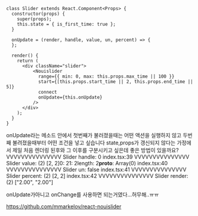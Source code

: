 ```
class Slider extends React.Component<Props> {
  constructor(props) {
    super(props);
    this.state = { is_first_time: true };
  }

  onUpdate = (render, handle, value, un, percent) => {
  };

  render() {
    return (
      <div className="slider">
          <Nouislider
            range={{ min: 0, max: this.props.max_time || 100 }}
            start={[this.props.start_time || 2, this.props.end_time || 5]}
            connect
            onUpdate={this.onUpdate}
          />
      </div>
    );
  }
}
```

onUpdate라는 메소드 안에서 첫번째가 불러졌을때는 어떤 액션을 실행하지 않고 두번째 불려졌을때부터 어떤 조건을 넣고 싶습니다
state,props가 갱신되지 않다는 가정에서
제일 처음 렌더링 된후와 그 이후를 구분시키고 싶은데 좋은 방법이 있을까요?
VVVVVVVVVVVVVVV Slider handle: 0
index.tsx:39 VVVVVVVVVVVVVVV Slider value: (2) [2, 2]0: 21: 2length: 2**proto**: Array(0)
index.tsx:40 VVVVVVVVVVVVVVV Slider un: false
index.tsx:41 VVVVVVVVVVVVVVV Slider percent: (2) [2, 2]
index.tsx:42 VVVVVVVVVVVVVVV Slider render: (2) ["2.00", "2.00"]

onUpdate가아니고 onChange를 사용하면 되는거였다...허무해..ㅠㅠ

https://github.com/mmarkelov/react-nouislider
